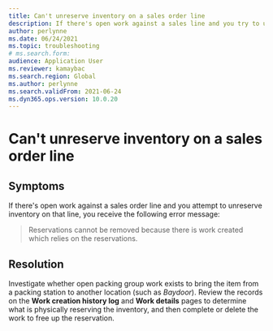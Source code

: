 ```yaml
--- 
title: Can't unreserve inventory on a sales order line 
description: If there's open work against a sales line and you try to unreserve inventory on the line, you receive an error. Complete or delete work to free the reservation. 
author: perlynne 
ms.date: 06/24/2021 
ms.topic: troubleshooting 
# ms.search.form:  
audience: Application User 
ms.reviewer: kamaybac 
ms.search.region: Global 
ms.author: perlynne 
ms.search.validFrom: 2021-06-24 
ms.dyn365.ops.version: 10.0.20 
--- 
```

<!-- KFM: Add error code? -->
# Can't unreserve inventory on a sales order line

## Symptoms

If there's open work against a sales order line and you attempt to unreserve inventory on that line, you receive the following error message:

> Reservations cannot be removed because there is work created which relies on the reservations.

## Resolution

Investigate whether open packing group work exists to bring the item from a packing station to another location (such as *Baydoor*). Review the records on the **Work creation history log** and **Work details** pages to determine what is physically reserving the inventory, and then complete or delete the work to free up the reservation.
